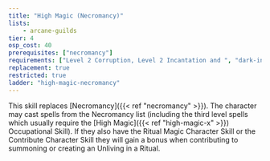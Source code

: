 ```yaml
---
title: "High Magic (Necromancy)"
lists:
    - arcane-guilds
tier: 4
osp_cost: 40
prerequisites: ["necromancy"]
requirements: ["Level 2 Corruption, Level 2 Incantation and ", "dark-incantation", ", or Level 2 Spellcasting and ", "shadow-magic"]
replacement: true
restricted: true
ladder: "high-magic-necromancy"
---
```

This skill replaces [Necromancy]({{< ref "necromancy" >}}). The character may cast spells from the Necromancy list (including the third level spells which usually require the [High Magic]({{< ref "high-magic-x" >}}) Occupational Skill). If they also have the Ritual Magic Character Skill or the Contribute Character Skill they will gain a bonus when contributing to summoning or creating an Unliving in a Ritual.